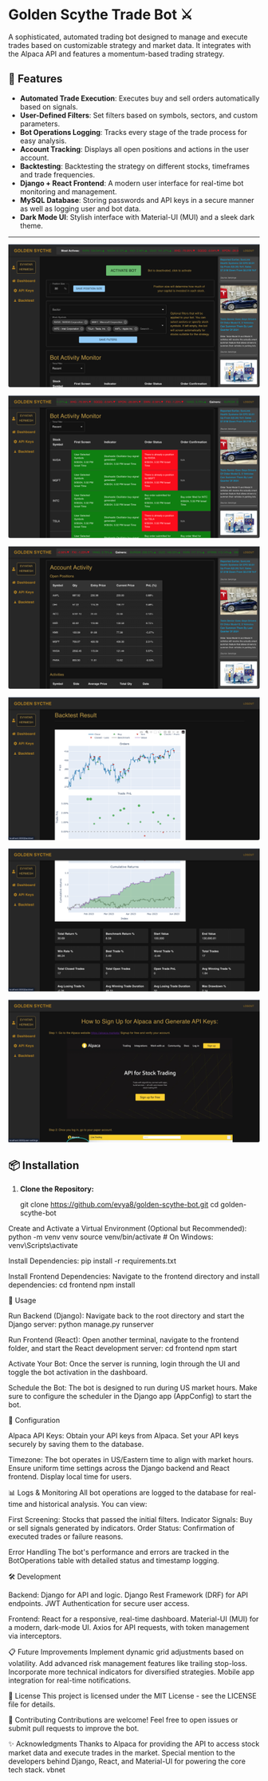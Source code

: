 # Golden Scythe Trade Bot ⚔️

A sophisticated, automated trading bot designed to manage and execute trades based on customizable strategy and market data. It integrates with the Alpaca API and features a momentum-based trading strategy.

## 🌟 Features

- **Automated Trade Execution**: Executes buy and sell orders automatically based on signals.
- **User-Defined Filters**: Set filters based on symbols, sectors, and custom parameters.
- **Bot Operations Logging**: Tracks every stage of the trade process for easy analysis.
- **Account Tracking**: Displays all open positions and actions in the user account.
- **Backtesting**: Backtesting the strategy on different stocks, timeframes and trade frequencies.
- **Django + React Frontend**: A modern user interface for real-time bot monitoring and management.
- **MySQL Database**: Storing passwords and API keys in a secure manner as well as logging user and bot data.
- **Dark Mode UI**: Stylish interface with Material-UI (MUI) and a sleek dark theme.

---

![Easy and Friendly User Dashboard](https://github.com/evya8/Golden-Sycthe-Trade-Bot/blob/master/Screenshots/Dashboard1.jpg)

![Monitor the Bot Process and Progress](https://github.com/evya8/Golden-Sycthe-Trade-Bot/blob/master/Screenshots/Dashboard2.jpg)

![Keep Track On Your Account](https://github.com/evya8/Golden-Sycthe-Trade-Bot/blob/master/Screenshots/Dashboard3.jpg)

![Backtest the Strategy - Get Detailed Graphs](https://github.com/evya8/Golden-Sycthe-Trade-Bot/blob/master/Screenshots/Backtest1.jpg)

![Backtest the Strategy - Get Stats and Insights](https://github.com/evya8/Golden-Sycthe-Trade-Bot/blob/master/Screenshots/Backtest2.jpg)

![Instructions For Getting Alpaca's API Keys](https://github.com/evya8/Golden-Sycthe-Trade-Bot/blob/master/Screenshots/API.jpg)



## 📦 Installation

1. **Clone the Repository:**
  
   git clone https://github.com/evya8/golden-scythe-bot.git
   cd golden-scythe-bot


Create and Activate a Virtual Environment (Optional but Recommended):
python -m venv venv
source venv/bin/activate  # On Windows: venv\Scripts\activate

Install Dependencies:
pip install -r requirements.txt

Install Frontend Dependencies: Navigate to the frontend directory and install dependencies:
cd frontend
npm install


🚀 Usage

Run Backend (Django): Navigate back to the root directory and start the Django server:
python manage.py runserver

Run Frontend (React): Open another terminal, navigate to the frontend folder, and start the React development server:
cd frontend
npm start

Activate Your Bot: Once the server is running, login through the UI and toggle the bot activation in the dashboard.

Schedule the Bot: The bot is designed to run during US market hours. Make sure to configure the scheduler in the Django app (AppConfig) to start the bot.

🔧 Configuration

Alpaca API Keys:
Obtain your API keys from Alpaca.
Set your API keys securely by saving them to the database. 

Timezone:
The bot operates in US/Eastern time to align with market hours.
Ensure uniform time settings across the Django backend and React frontend.
Display local time for users.

📊 Logs & Monitoring
All bot operations are logged to the database for real-time and historical analysis. You can view:

First Screening: Stocks that passed the initial filters.
Indicator Signals: Buy or sell signals generated by indicators.
Order Status: Confirmation of executed trades or failure reasons.

Error Handling
The bot's performance and errors are tracked in the BotOperations table with detailed status and timestamp logging.

🛠️ Development

Backend:
Django for API and logic.
Django Rest Framework (DRF) for API endpoints.
JWT Authentication for secure user access.

Frontend:
React for a responsive, real-time dashboard.
Material-UI (MUI) for a modern, dark-mode UI.
Axios for API requests, with token management via interceptors.

📋 Future Improvements
Implement dynamic grid adjustments based on volatility.
Add advanced risk management features like trailing stop-loss.
Incorporate more technical indicators for diversified strategies.
Mobile app integration for real-time notifications.

📝 License
This project is licensed under the MIT License - see the LICENSE file for details.

🤝 Contributing
Contributions are welcome! Feel free to open issues or submit pull requests to improve the bot.

✨ Acknowledgments
Thanks to Alpaca for providing the API to access stock market data and execute trades in the market.
Special mention to the developers behind Django, React, and Material-UI for powering the core tech stack.
vbnet
